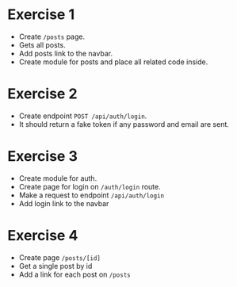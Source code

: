 # Exercise 1
- Create `/posts` page.
- Gets all posts.
- Add posts link to the navbar.
- Create module for posts and place all related code inside.

# Exercise 2
- Create endpoint `POST /api/auth/login`.
- It should return a fake token if any password and email are sent.

# Exercise 3
- Create module for auth.
- Create page for login on `/auth/login` route.
- Make a request to endpoint `/api/auth/login`
- Add login link to the navbar

# Exercise 4
- Create page `/posts/[id]`
- Get a single post by id
- Add a link for each post on `/posts`
